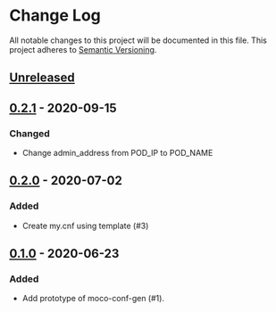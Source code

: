 # Change Log

All notable changes to this project will be documented in this file.
This project adheres to [Semantic Versioning](http://semver.org/).

## [Unreleased]

## [0.2.1] - 2020-09-15

### Changed

- Change admin_address from POD_IP to POD_NAME  

## [0.2.0] - 2020-07-02

### Added

- Create my.cnf using template (#3)

## [0.1.0] - 2020-06-23

### Added

- Add prototype of moco-conf-gen (#1).

[Unreleased]: https://github.com/cybozu-go/moco-conf-gen/compare/v0.2.1...HEAD
[0.2.1]: https://github.com/cybozu-go/moco-conf-gen/compare/v0.2.0...v0.2.1
[0.2.0]: https://github.com/cybozu-go/moco-conf-gen/compare/v0.1.0...v0.2.0
[0.1.0]: https://github.com/cybozu-go/moco-conf-gen/compare/6462f624ff8737d2b2a5e9413bf2af0107aa931f...v0.1.0
